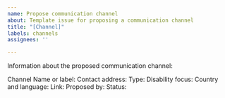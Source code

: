 ```yaml
---
name: Propose communication channel
about: Template issue for proposing a communication channel
title: "[Channel]"
labels: channels
assignees: ''

---
```


Information about the proposed communication channel:

Channel Name or label:
Contact address:
Type: 
Disability focus: 
Country and language: 
Link: 
Proposed by: 
Status:
